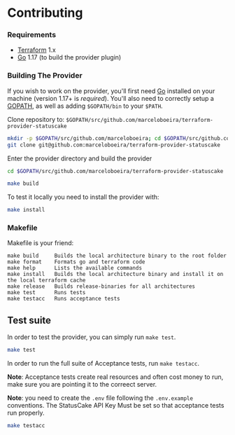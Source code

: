 # Contributing

### Requirements

-	[Terraform](https://www.terraform.io/downloads.html) 1.x
-	[Go](https://golang.org/doc/install) 1.17 (to build the provider plugin)

### Building The Provider

If you wish to work on the provider, you'll first need [Go](http://www.golang.org) installed on your machine (version 1.17+ is *required*). You'll also need to correctly setup a [GOPATH](http://golang.org/doc/code.html#GOPATH), as well as adding `$GOPATH/bin` to your `$PATH`.

Clone repository to: `$GOPATH/src/github.com/marceloboeira/terraform-provider-statuscake`

```sh
mkdir -p $GOPATH/src/github.com/marceloboeira; cd $GOPATH/src/github.com/marceloboeira
git clone git@github.com:marceloboeira/terraform-provider-statuscake
```

Enter the provider directory and build the provider

```sh
cd $GOPATH/src/github.com/marceloboeira/terraform-provider-statuscake

make build
```

To test it locally you need to install the provider with:

```sh
make install
```

### Makefile

Makefile is your friend:

```
make build     Builds the local architecture binary to the root folder
make format    Formats go and terraform code
make help      Lists the available commands
make install   Builds the local architecture binary and install it on the local terraform cache
make release   Builds release-binaries for all architectures
make test      Runs tests
make testacc   Runs acceptance tests
```

## Test suite

In order to test the provider, you can simply run `make test`.

```sh
make test
```

In order to run the full suite of Acceptance tests, run `make testacc`.

**Note**: Acceptance tests create real resources and often cost money to run, make sure you are pointing it to the correect server.

**Note**: you need to create the `.env` file following the `.env.example` conventions. The StatusCake API Key Must be set so that acceptance tests run properly.

```sh
make testacc
```
